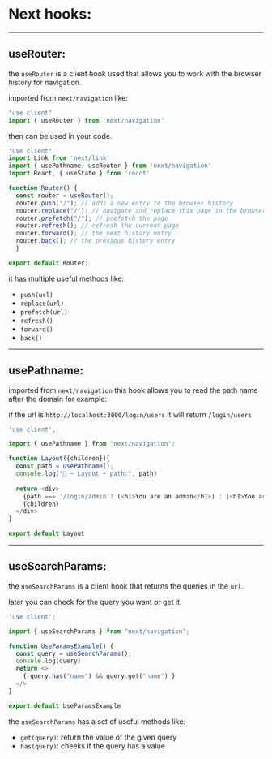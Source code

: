 # Next hooks:

---

## useRouter:

the `useRouter` is a client hook used that allows you to work with the browser history for navigation.

imported from `next/navigation` like:

```javascript
"use client"
import { useRouter } from 'next/navigation'
```

then can be used in your code.

```javascript
"use client"
import Link from 'next/link'
import { usePathname, useRouter } from 'next/navigation'
import React, { useState } from 'react'

function Router() {
  const router = useRouter();
  router.push("/"); // adds a new entry to the browser history
  router.replace("/"); // navigate and replace this page in the browser history
  router.prefetch("/"); // prefetch the page
  router.refresh(); // refresh the current page
  router.forward(); // the next history entry
  router.back(); // the previous history entry
  }

export default Router;
```

it has multiple useful methods like:

- `push(url)`
- `replace(url)`
- `prefetch(url)`
- `refresh()`
- `forward()`
- `back()`


---

## usePathname:

imported from `next/navigation` this hook allows you to read the path name after the domain for example:

if the url is `http://localhost:3000/login/users` it will return `/login/users`

```javascript
'use client';

import { usePathname } from "next/navigation";

function Layout({children}){
  const path = usePathname();
  console.log("🚀 ~ Layout ~ path:", path)
  
  return <div>
    {path === '/login/admin'? (<h1>You are an admin</h1>) : (<h1>You are a user</h1>)}
    {children}
  </div>
}

export default Layout
```

---

## useSearchParams:

the `useSearchParams` is a client hook that returns the queries in the `url`.

later you can check for the query you want or get it.

```javascript
'use client';

import { useSearchParams } from "next/navigation";

function UseParamsExample() {
  const query = useSearchParams();
  console.log(query)
  return <>
    { query.has("name") && query.get("name") }
  </>
}

export default UseParamsExample
```

the `useSearchParams` has a set of useful methods like:

- `get(query)`: return the value of the given query
- `has(query)`: cheeks if the query has a value
